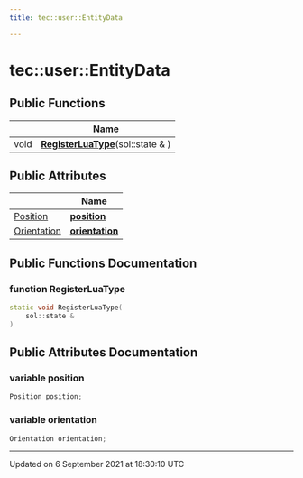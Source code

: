 ```yaml
---
title: tec::user::EntityData

---
```


# tec::user::EntityData





## Public Functions

|                | Name           |
| -------------- | -------------- |
| void | **[RegisterLuaType](/engine/Classes/structtec_1_1user_1_1_entity_data/#function-registerluatype)**(sol::state & ) |

## Public Attributes

|                | Name           |
| -------------- | -------------- |
| [Position](/engine/Classes/structtec_1_1_position/) | **[position](/engine/Classes/structtec_1_1user_1_1_entity_data/#variable-position)**  |
| [Orientation](/engine/Classes/structtec_1_1_orientation/) | **[orientation](/engine/Classes/structtec_1_1user_1_1_entity_data/#variable-orientation)**  |

## Public Functions Documentation

### function RegisterLuaType

```cpp
static void RegisterLuaType(
    sol::state & 
)
```


## Public Attributes Documentation

### variable position

```cpp
Position position;
```


### variable orientation

```cpp
Orientation orientation;
```


-------------------------------

Updated on  6 September 2021 at 18:30:10 UTC